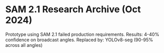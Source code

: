 # SAM 2.1 Research Archive (Oct 2024)

Prototype using SAM 2.1 failed production requirements.
Results: 4-40% confidence on broadcast angles.
Replaced by: YOLOv8-seg (90-95% across all angles)
